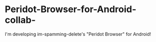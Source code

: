 # Peridot-Browser-for-Android-collab-
I'm developing im-spamming-delete's "Peridot Browser" for Android!
